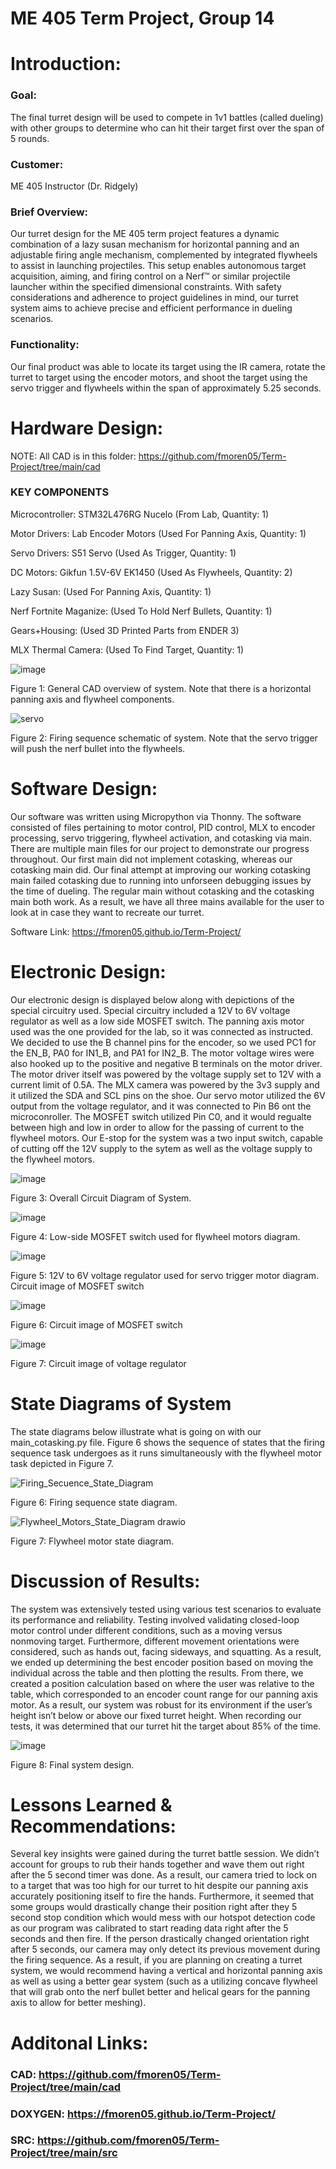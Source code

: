 # ME 405 Term Project, Group 14

# Introduction: 

### Goal: 

The final turret design will be used to compete in 1v1 battles (called dueling) with other groups to determine who can hit their target first over the span of 5 rounds. 

### Customer: 

ME 405 Instructor (Dr. Ridgely)


### Brief Overview: 

Our turret design for the ME 405 term project features a dynamic combination of a lazy susan mechanism for horizontal panning and an adjustable firing angle mechanism, complemented by integrated flywheels to assist in launching projectiles. This setup enables autonomous target acquisition, aiming, and firing control on a Nerf™ or similar projectile launcher within the specified dimensional constraints. With safety considerations and adherence to project guidelines in mind, our turret system aims to achieve precise and efficient performance in dueling scenarios. 

### Functionality:

Our final product was able to locate its target using the IR camera, rotate the turret to target using the encoder motors, and shoot the target using the servo trigger and flywheels within the span of approximately 5.25 seconds. 

# Hardware Design: 

NOTE: All CAD is in this folder: https://github.com/fmoren05/Term-Project/tree/main/cad


### KEY COMPONENTS

Microcontroller: STM32L476RG Nucelo (From Lab, Quantity: 1)

Motor Drivers: Lab Encoder Motors (Used For Panning Axis, Quantity: 1)

Servo Drivers: S51 Servo (Used As Trigger, Quantity: 1)

DC Motors: Gikfun 1.5V-6V EK1450 (Used As Flywheels, Quantity: 2)

Lazy Susan: (Used For Panning Axis, Quantity: 1)

Nerf Fortnite Maganize: (Used To Hold Nerf Bullets, Quantity: 1)

Gears+Housing: (Used 3D Printed Parts from ENDER 3)

MLX Thermal Camera: (Used To Find Target, Quantity: 1)

![image](https://github.com/fmoren05/Term-Project/assets/132640536/ce465a27-afd6-463f-9f4d-bb921be6ea81)

Figure 1: General CAD overview of system. Note that there is a horizontal panning axis and flywheel components. 

![servo](https://github.com/fmoren05/Term-Project/assets/156385954/ded17ace-ae5a-4ab5-a130-a17aa628b9eb)

Figure 2: Firing sequence schematic of system. Note that the servo trigger will push the nerf bullet into the flywheels.

# Software Design:

Our software was written using Micropython via Thonny. The software consisted of files pertaining to motor control, PID control, MLX to encoder processing, servo triggering, flywheel activation, and cotasking via main. There are multiple main files for our project to demonstrate our progress throughout. Our first main did not implement cotasking, whereas our cotasking main did. Our final attempt at improving our working cotasking main failed cotasking due to running into unforseen debugging issues by the time of dueling. The regular main without cotasking and the cotasking main both work. As a result, we have all three mains available for the user to look at in case they want to recreate our turret.

Software Link: https://fmoren05.github.io/Term-Project/

# Electronic Design: 

Our electronic design is displayed below along with depictions of the special circuitry used. Special circuitry included a 12V to 6V voltage regulator as well as a low side MOSFET switch. The panning axis motor used was the one provided for the lab, so it was connected as instructed. We decided to use the B channel pins for the encoder, so we used PC1 for the EN_B, PA0 for IN1_B, and PA1 for IN2_B. The motor voltage wires were also hooked up to the positive and negative B terminals on the motor driver. The motor driver itself was powered by the voltage supply set to 12V with a current limit of 0.5A. The MLX camera was powered by the 3v3 supply and it utilized the SDA and SCL pins on the shoe. Our servo motor utilized the 6V output from the voltage regulator, and it was connected to Pin B6 ont the microconroller. The MOSFET switch utilized Pin C0, and it would regualte between high and low in order to allow for the passing of current to the flywheel motors. Our E-stop for the system was a two input switch, capable of cutting off the 12V supply to the sytem as well as the voltage supply to the flywheel motors.

![image](https://github.com/fmoren05/Term-Project/assets/156385954/c50f1105-7ef4-47a1-808b-d7fd96c1f143)

Figure 3: Overall Circuit Diagram of System.

![image](https://github.com/fmoren05/Term-Project/assets/156385954/2e7ecd68-8abd-45ad-a0a7-47c0372085f3)


Figure 4: Low-side MOSFET switch used for flywheel motors diagram. 

![image](https://github.com/fmoren05/Term-Project/assets/156385954/1772b2a8-6f60-4d94-9b0b-320cfb8660c2)

Figure 5: 12V to 6V voltage regulator used for servo trigger motor diagram. Circuit image of MOSFET switch

![image](https://github.com/fmoren05/Term-Project/assets/156385950/1119cf7a-1b49-49d4-b11a-c1ffc9c627db)


Figure 6: Circuit image of MOSFET switch

![image](https://github.com/fmoren05/Term-Project/assets/156385950/abb3c800-195e-4659-8604-1710b4cc8944)


Figure 7: Circuit image of voltage regulator

# State Diagrams of System

The state diagrams below illustrate what is going on with our main_cotasking.py file. Figure 6 shows the sequence of states that the firing sequence task undergoes as it runs simultaneously with the
flywheel motor task depicted in Figure 7.

![Firing_Secuence_State_Diagram](https://github.com/fmoren05/Term-Project/assets/156385950/790e4b55-d850-4f88-a7ff-82202f48e91a)


Figure 6: Firing sequence state diagram.


![Flywheel_Motors_State_Diagram drawio](https://github.com/fmoren05/Term-Project/assets/156385950/4ea4958a-5ad5-4e95-94c0-718d582fd607)

Figure 7: Flywheel motor state diagram.

# Discussion of Results:

The system was extensively tested using various test scenarios to evaluate its performance and reliability. Testing involved validating closed-loop motor control under different conditions, such as a moving versus nonmoving target. Furthermore, different movement orientations were considered, such as hands out, facing sideways, and squatting. As a result, we ended up determining the best encoder position based on moving the individual across the table and then plotting the results. From there, we created a position calculation based on where the user was relative to the table, which corresponded to an encoder count range for our panning axis motor. As a result, our system was robust for its environment if the user’s height isn’t below or above our fixed turret height. When recording our tests, it was determined that our turret hit the target about 85% of the time. 


![image](https://github.com/fmoren05/Term-Project/assets/156385950/10583b70-88eb-4af6-abf7-cfdb28595a79)


Figure 8: Final system design.


# Lessons Learned & Recommendations:

Several key insights were gained during the turret battle session. We didn’t account for groups to rub their hands together and wave them out right after the 5 second timer was done. As a result, our camera tried to lock on to a target that was too high for our turret to hit despite our panning axis accurately positioning itself to fire the hands. Furthermore, it seemed that some groups would drastically change their position right after they 5 second stop condition which would mess with our hotspot detection code as our program was calibrated to start reading data right after the 5 seconds and then fire. If the person drastically changed orientation right after 5 seconds, our camera may only detect its previous movement during the firing sequence. As a result, if you are planning on creating a turret system, we would recommend having a vertical and horizontal panning axis as well as using a better gear system (such as a utilizing concave flywheel that will grab onto the nerf bullet better and helical gears for the panning axis to allow for better meshing). 

# Additonal Links:
### CAD: https://github.com/fmoren05/Term-Project/tree/main/cad

### DOXYGEN: https://fmoren05.github.io/Term-Project/

### SRC: https://github.com/fmoren05/Term-Project/tree/main/src





